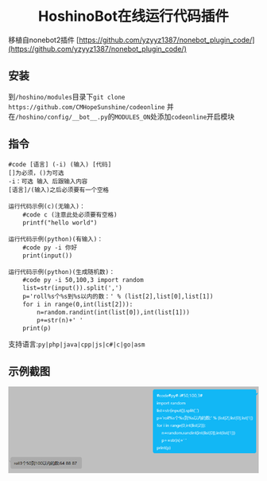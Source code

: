<div align="center">
    <h1>HoshinoBot在线运行代码插件</h1>
</div>

移植自nonebot2插件 [https://github.com/yzyyz1387/nonebot_plugin_code/](https://github.com/yzyyz1387/nonebot_plugin_code/)

## 安装
到`/hoshino/modules`目录下`git clone https://github.com/CMHopeSunshine/codeonline`
并在`/hoshino/config/__bot__.py`的`MODULES_ON`处添加`codeonline`开启模块

## 指令
```
#code [语言] (-i) (输入) [代码]
[]为必须，()为可选
-i：可选 输入 后跟输入内容
[语言]/(输入)之后必须要有一个空格

运行代码示例(c)(无输入)：
    #code c (注意此处必须要有空格)
    printf("hello world")
    
运行代码示例(python)(有输入)：
    #code py -i 你好 
    print(input())
        
运行代码示例(python)(生成随机数)：
    #code py -i 50,100,3 import random
    list=str(input()).split(',')
    p='roll%s个%s到%s以内的数：' % (list[2],list[0],list[1])
    for i in range(0,int(list[2])):
        n=random.randint(int(list[0]),int(list[1]))
        p+=str(n)+' '
    print(p)
```
支持语言:`py|php|java|cpp|js|c#|c|go|asm`
## 示例截图
![imgae](https://github.com/CMHopeSunshine/codeonline/blob/main/example.png)
